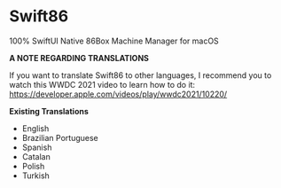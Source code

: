 # Swift86
100% SwiftUI Native 86Box Machine Manager for macOS

**A NOTE REGARDING TRANSLATIONS**

If you want to translate Swift86 to other languages, I recommend you to watch this WWDC 2021 video to learn how to do it:
https://developer.apple.com/videos/play/wwdc2021/10220/

**Existing Translations**
- English
- Brazilian Portuguese
- Spanish
- Catalan
- Polish
- Turkish
